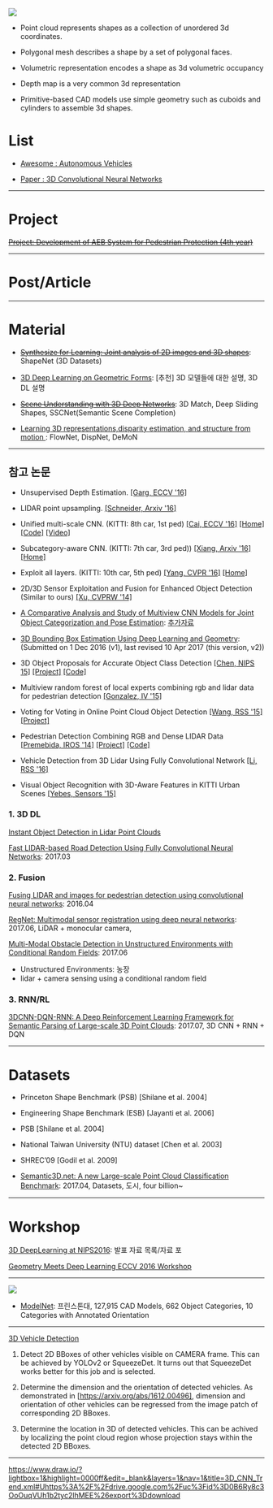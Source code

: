 ![](https://i.imgur.com/OPatJnW.png)

- Point cloud represents shapes as a collection of unordered 3d coordinates.

- Polygonal mesh describes a shape by a set of polygonal faces.

- Volumetric representation encodes a shape as 3d volumetric occupancy

- Depth map is a very common 3d representation
- Primitive-based CAD models use simple geometry such as cuboids and cylinders to assemble 3d shapes.


# List 

- [Awesome : Autonomous Vehicles](https://github.com/takeitallsource/awesome-autonomous-vehicles)

- [Paper : 3D Convolutional Neural Networks](http://davidstutz.de/3d-convolutional-neural-networks-a-reading-list/)


---

# Project

~~[Project: Development of AEB System for Pedestrian Protection (4th year)](https://github.com/nlkim0817/ProjAEB_4thYear)~~

---

# Post/Article


---

# Material 

- ~~[Synthesize for Learning: Joint analysis of 2D images and 3D shapes](http://ai.stanford.edu/~haosu/slides/3dv.pptx)~~: ShapeNet (3D Datasets)

- [3D Deep Learning on Geometric Forms](http://ai.stanford.edu/~haosu/slides/NIPS16_3DDL.pptx): [추천] 3D 모델들에 대한 설명, 3D DL 설명 

- ~~[Scene Understanding with 3D Deep Networks](https://www.cs.princeton.edu/~funk/nips16.pdf)~~: 3D Match, Deep Sliding Shapes, SSCNet(Semantic Scene Completion)

- [Learning 3D representations,disparity estimation, and structure from motion](http://3ddl.cs.princeton.edu/2016/slides/brox.pdf): FlowNet, DispNet, DeMoN




---

## 참고 논문

- Unsupervised Depth Estimation. [[Garg, ECCV '16]](http://arxiv.org/abs/1603.04992)

- LIDAR point upsampling. [[Schneider, Arxiv '16]](https://arxiv.org/abs/1608.00753)

- Unified multi-scale CNN. (KITTI: 8th car, 1st ped) [[Cai, ECCV '16]](http://arxiv.org/abs/1607.07155) [[Home]](https://sites.google.com/site/zhaoweicai1989/) [[Code]](https://github.com/zhaoweicai/mscnn) [[Video]](https://www.youtube.com/watch?v=NQFCURgv_cY&feature=youtu.be)

- Subcategory-aware CNN. (KITTI: 7th car, 3rd ped)) [[Xiang, Arxiv '16]](http://arxiv.org/abs/1604.04693) [[Home]](https://yuxng.github.io/)

- Exploit all layers. (KITTI: 10th car, 5th ped) [[Yang, CVPR '16]](http://www.cv-foundation.org/openaccess/content_cvpr_2016/papers/Yang_Exploit_All_the_CVPR_2016_paper.pdf) [[Home]](http://www.umiacs.umd.edu/~fyang/)

- 2D/3D Sensor Exploitation and Fusion for Enhanced Object Detection (Similar to ours) [[Xu, CVPRW '14]](http://www.cv-foundation.org/openaccess/content_cvpr_workshops_2014/W19/papers/Xu_2D3D_Sensor_Exploitation_2014_CVPR_paper.pdf)
 

- [A Comparative Analysis and Study of Multiview CNN Models for Joint Object
Categorization and Pose Estimation](http://proceedings.mlr.press/v48/elhoseiny16.pdf): [추가자료](http://proceedings.mlr.press/v48/elhoseiny16-supp.pdf)

- [3D Bounding Box Estimation Using Deep Learning and Geometry](https://arxiv.org/abs/1612.00496): (Submitted on 1 Dec 2016 (v1), last revised 10 Apr 2017 (this version, v2))

+ 3D Object Proposals for Accurate Object Class Detection [[Chen, NIPS 15]](http://papers.nips.cc/paper/5644-3d-object-proposals-for-accurate-object-class-detection) [[Project]](http://www.cs.toronto.edu/objprop3d/) [[Code]](http://www.cs.toronto.edu/objprop3d/downloads.php)

+ Multiview random forest of local experts combining rgb and lidar data for pedestrian detection [[Gonzalez, IV '15]](https://scholar.google.de/scholar?q=Multiview%20Random%20Forest%20of%20Local%20Experts%20Combining%20RGB%20and%20LIDAR%20data%20%20for%20Pedestrian%20Detection)

+ Voting for Voting in Online Point Cloud Object Detection [[Wang, RSS '15]](http://www.roboticsproceedings.org/rss11/p35.pdf) [[Project]](http://mrg.robots.ox.ac.uk/vote3d/)

+ Pedestrian Detection Combining RGB and Dense LIDAR Data [[Premebida, IROS '14]](https://people.eecs.berkeley.edu/~carreira/papers/iros2014.pdf) [[Project]](http://home.isr.uc.pt/~cpremebida/IROS14/LaserVisionFusion.html) [[Code]](http://home.isr.uc.pt/~cpremebida/IROS14/Codes_CP_IROS2014.zip)

+ Vehicle Detection from 3D Lidar Using Fully Convolutional Network [[Li, RSS '16]](http://www.roboticsproceedings.org/rss12/p42.pdf)

+ Visual Object Recognition with 3D-Aware Features in KITTI Urban Scenes [[Yebes, Sensors '15]](http://www.mdpi.com/1424-8220/15/4/9228/htm)


### 1. 3D DL 

[Instant Object Detection in Lidar Point Clouds](http://ieeexplore.ieee.org/stamp/stamp.jsp?arnumber=7927715&tag=1)

[Fast LIDAR-based Road Detection Using Fully Convolutional Neural Networks](https://arxiv.org/abs/1703.03613): 2017.03

### 2. Fusion 

[Fusing LIDAR and images for pedestrian detection using convolutional neural networks](http://ieeexplore.ieee.org/abstract/document/7487370/): 2016.04


[RegNet: Multimodal sensor registration using deep neural networks](http://ieeexplore.ieee.org/document/7995968/#full-text-section): 2017.06, LiDAR + monocular camera, 

[Multi-Modal Obstacle Detection in Unstructured Environments with Conditional Random Fields](https://arxiv.org/abs/1706.02908): 2017.06
- Unstructured Environments: 농장 
- lidar + camera sensing using a conditional random field

### 3. RNN/RL

[3DCNN-DQN-RNN: A Deep Reinforcement Learning Framework for Semantic Parsing of Large-scale 3D Point Clouds](https://arxiv.org/abs/1707.06783): 2017.07, 3D CNN + RNN + DQN

---

# Datasets
- Princeton Shape Benchmark (PSB) [Shilane et al. 2004] 

- Engineering Shape Benchmark (ESB) [Jayanti et al. 2006]

- PSB [Shilane et al. 2004]

- National Taiwan University (NTU) dataset [Chen et al. 2003] 

- SHREC’09 [Godil et al. 2009]

- [Semantic3D.net: A new Large-scale Point Cloud Classification Benchmark](https://arxiv.org/abs/1704.03847): 2017.04, Datasets, 도시, four billion~

---

# Workshop

[3D DeepLearning at NIPS2016](http://3ddl.cs.princeton.edu/2016/): 발표 자료 목록/자료 포

[Geometry Meets Deep Learning ECCV 2016 Workshop](https://sites.google.com/site/deepgeometry/)

---
![](https://i.imgur.com/EZp7gs1.png)

- [ModelNet](http://modelnet.cs.princeton.edu/): 프린스톤대, 127,915 CAD Models, 662 Object Categories, 10 Categories with Annotated Orientation


---
[3D Vehicle Detection](https://experiencor.github.io/sdc_3d.html)

1. Detect 2D BBoxes of other vehicles visible on CAMERA frame. This can be achieved by YOLOv2 or SqueezeDet. It turns out that SqueezeDet works better for this job and is selected.

2. Determine the dimension and the orientation of detected vehicles. As demonstrated in [https://arxiv.org/abs/1612.00496], dimension and orientation of other vehicles can be regressed from the image patch of corresponding 2D BBoxes.

3. Determine the location in 3D of detected vehicles. This can be achived by localizing the point cloud region whose projection stays within the detected 2D BBoxes.


---

https://www.draw.io/?lightbox=1&highlight=0000ff&edit=_blank&layers=1&nav=1&title=3D_CNN_Trend.xml#Uhttps%3A%2F%2Fdrive.google.com%2Fuc%3Fid%3D0B6Ry8c3OoOuqVUh1b2tyc2lhMEE%26export%3Ddownload






